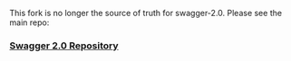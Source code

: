 This fork is no longer the source of truth for swagger-2.0.  Please see the main repo:

### [Swagger 2.0 Repository](https://github.com/wordnik/swagger-spec)
